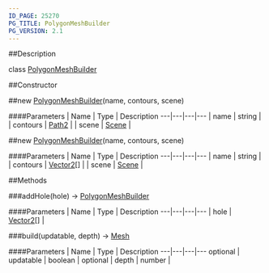 ```yaml
---
ID_PAGE: 25270
PG_TITLE: PolygonMeshBuilder
PG_VERSION: 2.1
---
```

##Description

class [PolygonMeshBuilder](/classes/2.2/PolygonMeshBuilder)



##Constructor

##new [PolygonMeshBuilder](/classes/2.2/PolygonMeshBuilder)(name, contours, scene)



####Parameters
 | Name | Type | Description
---|---|---|---
 | name | string | 
 | contours | [Path2](/classes/2.2/Path2) | 
 | scene | [Scene](/classes/2.2/Scene) | 

##new [PolygonMeshBuilder](/classes/2.2/PolygonMeshBuilder)(name, contours, scene)



####Parameters
 | Name | Type | Description
---|---|---|---
 | name | string | 
 | contours | [Vector2](/classes/2.2/Vector2)[] | 
 | scene | [Scene](/classes/2.2/Scene) | 

##Methods

###addHole(hole) &rarr; [PolygonMeshBuilder](/classes/2.2/PolygonMeshBuilder)



####Parameters
 | Name | Type | Description
---|---|---|---
 | hole | [Vector2](/classes/2.2/Vector2)[] | 

###build(updatable, depth) &rarr; [Mesh](/classes/2.2/Mesh)



####Parameters
 | Name | Type | Description
---|---|---|---
optional | updatable | boolean | 
optional | depth | number | 

